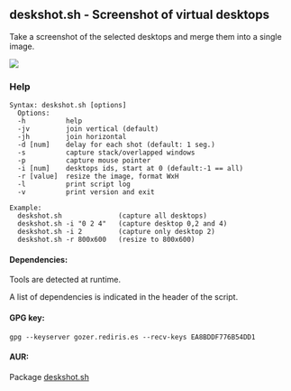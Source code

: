 ## deskshot.sh - Screenshot of virtual desktops

Take a screenshot of the selected desktops and merge them into a single image.


<img src="https://github.com/daltomi/deskshot/raw/master/screenshots/deskshot.png"/>


### Help

```
Syntax: deskshot.sh [options]
  Options:
  -h          help
  -jv         join vertical (default)
  -jh         join horizontal
  -d [num]    delay for each shot (default: 1 seg.)
  -s          capture stack/overlapped windows
  -p          capture mouse pointer
  -i [num]    desktops ids, start at 0 (default:-1 == all)
  -r [value]  resize the image, format WxH
  -l          print script log
  -v          print version and exit

Example:
  deskshot.sh              (capture all desktops)
  deskshot.sh -i "0 2 4"   (capture desktop 0,2 and 4)
  deskshot.sh -i 2         (capture only desktop 2)
  deskshot.sh -r 800x600   (resize to 800x600)
```

#### Dependencies:

Tools are detected at runtime.

A list of dependencies is indicated in the header of the script.

#### GPG key:

`gpg --keyserver gozer.rediris.es --recv-keys EA8BDDF776B54DD1`


#### AUR:

Package [deskshot.sh](https://aur.archlinux.org/packages/deskshot.sh)

